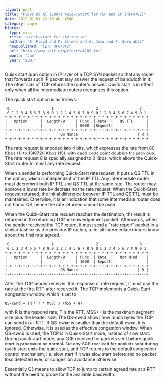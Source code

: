 ```yaml
---
layout: post
title: "Floyd et al (2007) Quick-Start for TCP and IP (RFC4782)"
date: 2012-02-01 22:10:40 -0500
category: paper
bibtex:
  type: misc
  title: "Quick-Start for TCP and IP"
  author: "S. Floyd and M. Allman and A. Jain and P. Sarolahti"
  howpublished: "IETF RFC4782"
  url: "http://www.ietf.org/rfc/rfc4782.txt"
  month: "Jan"
  year: "2007"
---
```

Quick start is an option in IP layer of a TCP SYN packet so that any router that forwards such IP packet may answer the request of bandwidth in it. The other side of TCP returns the router's answer. Quick start is in effect only when all the intermediate routers recognizes this option.

The quick start option is as follows:

     0                   1                   2                   3
     0 1 2 3 4 5 6 7 8 9 0 1 2 3 4 5 6 7 8 9 0 1 2 3 4 5 6 7 8 9 0 1
    +-+-+-+-+-+-+-+-+-+-+-+-+-+-+-+-+-+-+-+-+-+-+-+-+-+-+-+-+-+-+-+-+
    |   Option      |  Length=8     | Func. | Rate  |   QS TTL      |
    |               |               | 0000  |Request|               |
    +-+-+-+-+-+-+-+-+-+-+-+-+-+-+-+-+-+-+-+-+-+-+-+-+-+-+-+-+-+-+-+-+
    |                        QS Nonce                           | R |
    +-+-+-+-+-+-+-+-+-+-+-+-+-+-+-+-+-+-+-+-+-+-+-+-+-+-+-+-+-+-+-+-+

The rate request is encoded into 4 bits, which expresses the rate from 80 Kbps (1) to 1310720 Kbps (15), with each code point doubles the previous. The rate request 0 is specially assigned to 0 Kbps, which allows the Quick-Start router to reject any rate request.

When a sender is performing Quick-Start rate request, it puts a QS TTL in the option, which is independent of the IP TTL. Any intermediate router must decrement both IP TTL and QS TTL at the same rate. The router may approve a lower rate by decreasing the rate request. When the Quick-Start request returned, the initial difference between IP TTL and QS TTL must be maintained. Otherwise, it is an indication that some intermediate router does not honor QS, hence the rate returned cannot be used.

When the Quick-Start rate request reaches the destination, the result is returned in the returning TCP acknowledgement packet. Afterwards, when the sender received the TCP return, it must send a "rate report" packet in a similar fashion as the previous IP option, to let all intermediate routers know about the final rate agreed.

     0                   1                   2                   3
     0 1 2 3 4 5 6 7 8 9 0 1 2 3 4 5 6 7 8 9 0 1 2 3 4 5 6 7 8 9 0 1
    +-+-+-+-+-+-+-+-+-+-+-+-+-+-+-+-+-+-+-+-+-+-+-+-+-+-+-+-+-+-+-+-+
    |   Option      |  Length=8     | Func. | Rate  |   Not Used    |
    |               |               | 1000  | Report|               |
    +-+-+-+-+-+-+-+-+-+-+-+-+-+-+-+-+-+-+-+-+-+-+-+-+-+-+-+-+-+-+-+-+
    |                        QS Nonce                           | R |
    +-+-+-+-+-+-+-+-+-+-+-+-+-+-+-+-+-+-+-+-+-+-+-+-+-+-+-+-+-+-+-+-+

After the TCP sender received the response of rate request, it must use the rate at the first RTT after received it. The TCP implements a Quick-Start congestion window, which is set to

`QS-cwnd = (R * T * MSS) / (MSS + H)`

with R is the respond rate, T is the RTT, MSS+H is the maximum segment size plus the header size. The QS-cwnd shows how much bytes the TCP can send in an RTT. If QS-cwnd is smaller than the default cwnd, it is ignored. Otherwise, it is used as the effective congestion window.
When QS-cwnd is used, the TCP is in Quick-Start mode, instead of slow start. During quick start mode, any ACK received for packets sent before quick start is processed as normal. But any ACK received for packets sent during quick start ends the quick start, and TCP returns to the default congestion control mechanism, i.e. slow start if it was slow start before and no packet loss detected ever, or congestion avoidance otherwise.

Essentially QS means to allow TCP to jump to certain agreed rate at a RTT without the need to probe for the available bandwidth.
